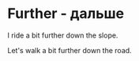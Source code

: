 # Further - дальше




I ride a bit further down the slope.

Let's walk a bit further down the road.